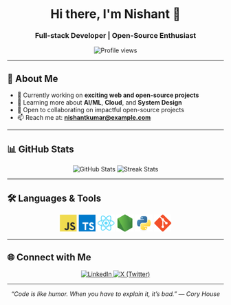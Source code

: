 <!-- Header -->
<h1 align="center">Hi there, I'm Nishant 👋</h1>
<h3 align="center">Full-stack Developer | Open-Source Enthusiast</h3>

<p align="center">
  <img src="https://komarev.com/ghpvc/?username=Nishant1121&color=blueviolet&style=flat-square" alt="Profile views" />
</p>

---

## 🚀 About Me
- 🔭 Currently working on **exciting web and open-source projects**
- 🌱 Learning more about **AI/ML**, **Cloud**, and **System Design**
- 👯 Open to collaborating on impactful open-source projects
- 📫 Reach me at: **nishantkumar@example.com**

---

## 📊 GitHub Stats
<p align="center">
  <img src="https://github-readme-stats.vercel.app/api?username=Nishant1121&show_icons=true&theme=dracula&hide_border=true" alt="GitHub Stats" />
  <img src="https://github-readme-streak-stats.herokuapp.com/?user=Nishant1121&theme=dracula&hide_border=true" alt="Streak Stats" />
</p>

---

## 🛠️ Languages & Tools
<p align="center">
  <img src="https://raw.githubusercontent.com/devicons/devicon/master/icons/javascript/javascript-original.svg" alt="JavaScript" width="40"/>
  <img src="https://raw.githubusercontent.com/devicons/devicon/master/icons/typescript/typescript-original.svg" alt="TypeScript" width="40"/>
  <img src="https://raw.githubusercontent.com/devicons/devicon/master/icons/react/react-original.svg" alt="React" width="40"/>
  <img src="https://raw.githubusercontent.com/devicons/devicon/master/icons/nodejs/nodejs-original.svg" alt="Node.js" width="40"/>
  <img src="https://raw.githubusercontent.com/devicons/devicon/master/icons/python/python-original.svg" alt="Python" width="40"/>
  <img src="https://raw.githubusercontent.com/devicons/devicon/master/icons/git/git-original.svg" alt="Git" width="40"/>
</p>

---

## 🌐 Connect with Me
<p align="center">
  <a href="https://www.linkedin.com/in/nishant-kumar-b9aab92b7">
    <img src="https://img.shields.io/badge/-LinkedIn-blue?logo=linkedin&style=for-the-badge" alt="LinkedIn"/>
  </a>
  <a href="https://x.com/Nishant_1121">
    <img src="https://img.shields.io/badge/-X-black?logo=twitter&style=for-the-badge" alt="X (Twitter)"/>
  </a>
</p>

---

<p align="center">
  <i>“Code is like humor. When you have to explain it, it’s bad.” — Cory House</i>
</p>
